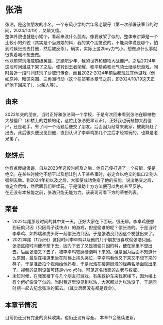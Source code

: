 # 张浩
张浩，是这位朋友的小名。一个东风小学的六年级老靓仔（第一次部署该章节的时间，2024/10/19），又颠又傻。  
整体外貌也就是小矮个，看起来没什么肌肉，像要散架了似的。整体来讲算是一个比较小的外貌（其实是个当男娘的料，我的某个朋友说的，不能具体说是哪个，怕到时候张浩去打他，然后被反杀）。确实，实际上这2boy力气小。想做点什么事就很执着地不想去做。  
他以前常玩漫威超级英雄、逃跑吧少年、我的世界和植物大战僵尸。之后2024年这段时间漫威下架了之后，便转到王者荣耀、和平精英和元气骑士继续玩游戏。同时最近一段时间还玩了沙威玛传奇，而且2022-2024年前后都玩过其他游戏（例如原神、暗区突围、三角洲行动（这个在部署本章节之前，即2024/10/19这天正好他下回来了）、火柴人等）。
## 由来
2022年交的朋友。当时正好和张浩同一个学校，于是有次回来看到张浩在聊植物大战僵尸（和楼上的姓赖的佬，这位比张浩更早认识），正好我也玩植物大战僵尸，还是老手。有了同一个话题后便交了朋友。后面因为经常来我家，被我妈赶了出去，此后很久便没见到他，直到认识了李卓鸡那几个之后才经常玩的。也算是老兄弟了。
## 烧饼点
他有点傻逼傻逼，自从2023年这段时间及之后，他自己便打通了一个技能，便是绝交。在某些时候他不想干以及想让别人干某些事时，必定会以绝交的借口让别人强制去做。到2024年初以及之后，大家便成功免疫了他的技能。说出绝交之后，肯定会后悔，然后跟我们继续玩。于是借助上方方法便可以免疫甚至反杀。  
在还没有本技能之前，张浩只能无能为力。该表现可看下方的荣誉列表。
## 荣誉
- 2022年尾那段时间的其中某一天，正好大家在下面玩，很无聊。李卓鸡便想到玩偷只因（只因两子读快点）的游戏，但是偷谁的呢？偷张浩的。于是当时李卓鸡、如郑瑞和虎头哥一起偷张浩只因，于是张浩没只因这个梗就出来了。
- 2022年尾（12月份）这段时间李卓鸡以及他的几个朋友很喜欢偷张浩只因。张浩这段时间便不想下去，因为下去了又是被偷只因的料，便在家里不想出去。后面张浩又下去了，被李卓鸡软磨硬泡叫下来的。但是因为后面不知道什么原因，最后在楼道里坐在阶梯上抱头哭泣，李卓鸡看他又下来又不想下来的样子，于是准备拍个视频给他妈看，于是张浩在楼道崩溃的经典名场面就出来了。视频的录制设备可还是vivo y51a，可见这名场面的古老与权威。
- 未知时候，在我家楼下与几个朋友打游戏。有条救护车来我家楼下，因为楼上有个佬好像没了似的。当时我这里没见到张浩，大家都以为张浩没了，于是同时期一起去纪念张浩的离去。（其实后面没有都是误会）。
## 本章节情况
目前仍还没有完全的资料收集。也仍还没有写全。
本章节会继续更新。